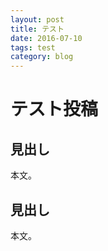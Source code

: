 ```yaml
---
layout: post
title: テスト
date: 2016-07-10
tags: test
category: blog
---
```




テスト投稿
==============


見出し
--------

本文。


見出し
--------

本文。



